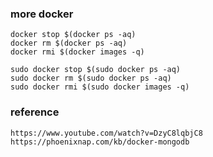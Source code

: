 ### more docker 
```
docker stop $(docker ps -aq)    
docker rm $(docker ps -aq)    
docker rmi $(docker images -q)
```

```
sudo docker stop $(sudo docker ps -aq)    
sudo docker rm $(sudo docker ps -aq)    
sudo docker rmi $(sudo docker images -q)
```


### reference
```
https://www.youtube.com/watch?v=DzyC8lqbjC8
https://phoenixnap.com/kb/docker-mongodb
```
